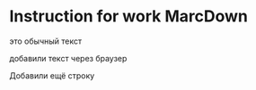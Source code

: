 # Instruction for work MarcDown

это обычный текст

добавили текст через браузер

Добавили ещё строку
